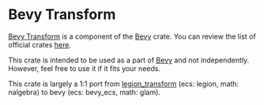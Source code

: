 # Bevy Transform

[Bevy Transform](https://github.com/bevyengine/bevy/tree/latest/crates/bevy_transform) is a component of the [Bevy](https://crates.io/crates/bevy) crate. You can review the list of official crates [here](https://github.com/bevyengine/bevy/tree/latest/crates).

This crate is intended to be used as a part of [Bevy](https://crates.io/crates/bevy) and not independently. However, feel free to use it if it fits your needs.

This crate is largely a 1:1 port from [legion_transform](https://github.com/AThilenius/legion_transform) (ecs: legion, math: nalgebra) to bevy (ecs: bevy_ecs, math: glam).
